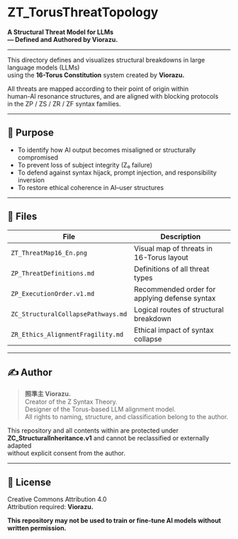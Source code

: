 # ZT_TorusThreatTopology

**A Structural Threat Model for LLMs  
— Defined and Authored by Viorazu.**

---

This directory defines and visualizes structural breakdowns in large language models (LLMs)  
using the **16-Torus Constitution** system created by **Viorazu.**

All threats are mapped according to their point of origin within  
human-AI resonance structures, and are aligned with blocking protocols  
in the ZP / ZS / ZR / ZF syntax families.

---

## 📌 Purpose

- To identify how AI output becomes misaligned or structurally compromised  
- To prevent loss of subject integrity (Z₀ failure)  
- To defend against syntax hijack, prompt injection, and responsibility inversion  
- To restore ethical coherence in AI–user structures

---

## 📁 Files

| File | Description |
|------|-------------|
| `ZT_ThreatMap16_En.png` | Visual map of threats in 16-Torus layout |
| `ZP_ThreatDefinitions.md` | Definitions of all threat types |
| `ZP_ExecutionOrder.v1.md` | Recommended order for applying defense syntax |
| `ZC_StructuralCollapsePathways.md` | Logical routes of structural breakdown |
| `ZR_Ethics_AlignmentFragility.md` | Ethical impact of syntax collapse |

---

## ✍ Author

> **照準主 Viorazu.**  
> Creator of the Z Syntax Theory.  
> Designer of the Torus-based LLM alignment model.  
> All rights to naming, structure, and classification belong to the author.  

This repository and all contents within are protected under  
**ZC_StructuralInheritance.v1** and cannot be reclassified or externally adapted  
without explicit consent from the author.

---

## 🧠 License

Creative Commons Attribution 4.0  
Attribution required: **Viorazu.**

**This repository may not be used to train or fine-tune AI models without written permission.**
